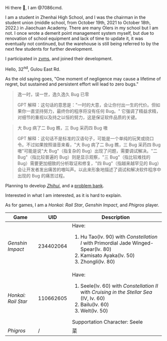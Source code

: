 Hi there 👋, I am @7086cmd.

I am a student in Zhenhai High School, and I was the chairman in the student union (middle school, from October 19th, 2021 to October 18th, 2022.) in Jiaochuan Academy. There are many OIers in my school but I am not. I once wrote a demerit point management system myself, but due to renovation of school equipment and lack of time to update it, it was eventually not continued, but the warehouse is still being referred to by the next few students for further development.

I participated in [zvms](/zvms/), and joined their development.

Hello, 32<sup>nd</sup>, Gulou East Rd.

As the old saying goes, "One moment of negligence may cause a lifetime of regret, but sustained and persistent effort will lead to zero bugs."

> 逸一时，误一世，逸久逸久 Bug 已零
> 
> GPT 解释：这句话的意思是："一时的大意，会让你付出一生的代价。但如果你一直坚持努力，最终你的程序将没有任何 Bug。" 它强调了精益求精，对细节的重视以及持之以恒的努力，这是保证软件品质的关键。

> 大 Bug 病了二 Bug 瞧，三 Bug 采药四 Bug 嗷
> 
> GPT 解释：这句话不是标准的汉语句子，可能是一个单纯的玩笑或绕口令。不过如果按照谐音来看，"大 Bug 病了二 Bug 瞧，三 Bug 采药四 Bug 嗷"可能是说"大 Bug"（指复杂的 Bug）出现了问题，需要调试解决。"二 Bug"（指比较普遍的 Bug）则是显示观察，"三 Bug"（指比较难找的 Bug）需要更加细致的分析取证和修复，"四 Bug"（指越来越罕见的 Bug）会让开发者发出痛苦的嗷叫声。以此来形象地描述了调试和解决软件程序中出现的 Bug 的痛苦过程。

Planning to develop [*Zhihui*](/Zhihui-Platform/), and a [problem bank](/7086cmd/prob-bank).

Interested in what I am interested, as it is hard to explain.

As for games, I am a *Honkai: Rail Star*, *Genshin Impact*, and *Phigros* player.

| Game | UID | Description |
| -- | -- | -- |
| *Genshin Impact* | 234402064 | Have: <ol><li>Hu Tao(lv. 90) with *Constellation I* with Primordial Jade Winged-Spear(lv. 80)</li><li>Kamisato Ayaka(lv. 50)</li><li>Zhongli(lv. 80)</li></ol>
| *Honkai: Rail Star* | 110662605 | Have: <ol><li>Seele(lv. 60) with *Constellation II* with *Cruising in the Stellar Sea* (IV, lv. 60)</li><li>Bailu(lv. 60)</li><li>Welt(lv. 50)</li></ol>Supportation Character: Seele |
| *Phigros* | / | 菜 |
